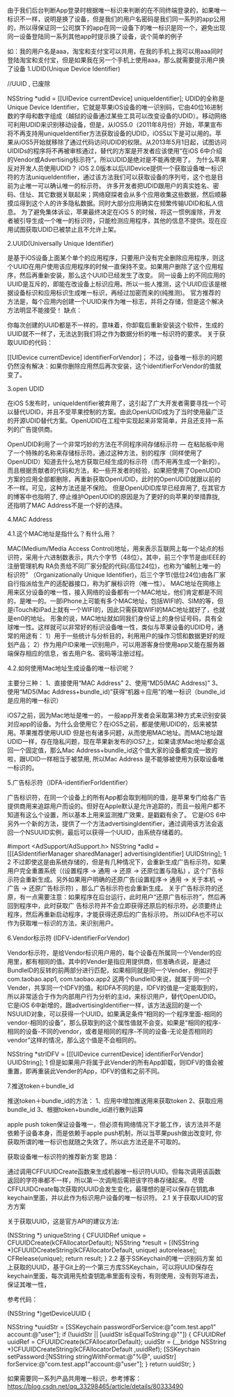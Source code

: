 由于我们后台判断App登录时根据唯一标识来判断的在不同终端登录的，如果唯一标识不一样，说明是换了设备，但是我们的用户名密码是我们同一系列的app公用的，所以得保证同一公司旗下的app在同一设备下的唯一标识是同一个，避免出现同一设备登陆同一系列其他app时提示换了设备，说个简单的例子

如：我的用户名是aaa，淘宝和支付宝可以共用，在我的手机上我可以用aaa同时登陆淘宝和支付宝，但是如果我在另一个手机上使用aaa，那么就需要提示用户换了设备 1.UDID(Unique Device Identifier)

//UUID , 已废除

NSString *udid = [[UIDevice currentDevice] uniqueIdentifier];
UDID的全称是Unique Device Identifier，它就是苹果iOS设备的唯一识别码，它由40位16进制数的字母和数字组成（越狱的设备通过某些工具可以改变设备的UDID）。移动网络可利用UDID来识别移动设备，但是，从IOS5.0（2011年8月份）开始，苹果宣布将不再支持用uniqueIdentifier方法获取设备的UDID，iOS5以下是可以用的。苹果从iOS5开始就移除了通过代码访问UDID的权限。从2013年5月1日起，试图访问UIDIDs的程序将不再被审核通过，替代的方案是开发者应该使用“在iOS 6中介绍的Vendor或Advertising标示符”。所以UDID是绝对是不能再使用了。 为什么苹果反对开发人员使用UDID？
iOS 2.0版本以后UIDevice提供一个获取设备唯一标识符的方法uniqueIdentifier，通过该方法我们可以获取设备的序列号，这个也是目前为止唯一可以确认唯一的标示符。 许多开发者把UDID跟用户的真实姓名、密码、住址、其它数据关联起来；网络窥探者会从多个应用收集这些数据，然后顺藤摸瓜得到这个人的许多隐私数据。同时大部分应用确实在频繁传输UDID和私人信息。 为了避免集体诉讼，苹果最终决定在iOS 5 的时候，将这一惯例废除，开发者被引导生成一个唯一的标识符，只能检测应用程序，其他的信息不提供。现在应用试图获取UDID已被禁止且不允许上架。

2.UUID(Universally Unique Identifier)

是基于iOS设备上面某个单个的应用程序，只要用户没有完全删除应用程序，则这个UUID在用户使用该应用程序的时候一直保持不变。如果用户删除了这个应用程序，然后再重新安装，那么这个UUID已经发生了改变。 同一设备上的不同应用的UUID是互斥的，即能在改设备上标识应用。所以一些人推测，这个UUID应该是根据设备标识和应用标识生成唯一标识，再经过加密而来的(纯推测)。 官方推荐的方法是，每个应用内创建一个UUID来作为唯一标志，并将之存储，但是这个解决方法明显不能接受！ 缺点：

你每次创建的UUID都是不一样的，意味着，你卸载后重新安装这个软件，生成的UUID就不一样了，无法达到我们将之作为数据分析的唯一标识符的要求。 关于获取UUID的代码：

[[UIDevice currentDevice] identifierForVendor]； 不过，设备唯一标示的问题仍然没有解决：如果你删除应用然后再次安装，这个identifierForVendor的值就变了。

3.open UDID

在iOS 5发布时，uniqueIdentifier被弃用了，这引起了广大开发者需要寻找一个可以替代UDID，并且不受苹果控制的方案。由此OpenUDID成为了当时使用最广泛的开源UDID替代方案。OpenUDID在工程中实现起来非常简单，并且还支持一系列的广告提供商。

OpenUDID利用了一个非常巧妙的方法在不同程序间存储标示符 — 在粘贴板中用了一个特殊的名称来存储标示符。通过这种方法，别的程序（同样使用了OpenUDID）知道去什么地方获取已经生成的标示符（而不用再生成一个新的）。而且根据贡献者的代码和方法，和一些开发者的经验，如果把使用了OpenUDID方案的应用全部都删除，再重新获取OpenUDID，此时的OpenUDID就跟以前的不一样。可见，这种方法还是不保险。 但是OpenUDID库早已经弃用了, 在其官方的博客中也指明了, 停止维护OpenUDID的原因是为了更好的向苹果的举措靠拢, 还指明了MAC Address不是一个好的选择。

4.MAC Address

4.1.这个MAC地址是指什么？有什么用？

MAC(Medium/Media Access Control)地址，用来表示互联网上每一个站点的标识符，采用十六进制数表示，共六个字节（48位）。其中，前三个字节是由IEEE的注册管理机构 RA负责给不同厂家分配的代码(高位24位)，也称为“编制上唯一的标识符” （Organizationally Unique Identifier)，后三个字节(低位24位)由各厂家自行指派给生产的适配器接口，称为扩展标识符（唯一性）。 MAC地址在网络上用来区分设备的唯一性，接入网络的设备都有一个MAC地址，他们肯定都是不同的，是唯一的。一部iPhone上可能有多个MAC地址，包括WIFI的、SIM的等，但是iTouch和iPad上就有一个WIFI的，因此只需获取WIFI的MAC地址就好了，也就是en0的地址。 形象的说，MAC地址就如同我们身份证上的身份证号码，具有全球唯一性。这样就可以非常好的标识设备唯一性，类似与苹果设备的UDID号，通常的用途有： 1）用于一些统计与分析目的，利用用户的操作习惯和数据更好的规划产品； 2）作为用户ID来唯一识别用户，可以用游客身份使用app又能在服务器端保存相应的信息，省去用户名、密码等注册过程。

4.2.如何使用Mac地址生成设备的唯一标识呢？

主要分三种： 1、直接使用“MAC Address” 2、使用“MD5(MAC Address)” 3、使用“MD5(Mac Address+bundle_id)”获得“机器＋应用”的唯一标识（bundle_id 是应用的唯一标识）

iOS7之前，因为Mac地址是唯一的， 一般app开发者会采取第3种方式来识别安装对应app的设备。为什么会使用它？在iOS5之前，都是使用UDID的，后来被禁用。苹果推荐使用UUID 但是也有诸多问题，从而使用MAC地址。而MAC地址跟UDID一样，存在隐私问题，现在苹果新发布的iOS7上，如果请求Mac地址都会返回一个固定值，那么Mac Address+bundle_id这个值大家的设备都变成一致的啦，跟UDID一样相当于被禁用, 所以Mac Address 是不能够被使用为获取设备唯一标识的。

5.广告标示符（IDFA-identifierForIdentifier）

广告标识符，在同一个设备上的所有App都会取到相同的值，是苹果专门给各广告提供商用来追踪用户而设的。但好在Apple默认是允许追踪的，而且一般用户都不知道有这么个设置，所以基本上用来监测推广效果，是戳戳有余了。 它是iOS 6中另外一个新的方法，提供了一个方法advertisingIdentifier，通过调用该方法会返回一个NSUUID实例，最后可以获得一个UUID，由系统存储着的。

#import <AdSupport/AdSupport.h> NSString *adId = [[[ASIdentifierManager sharedManager] advertisingIdentifier] UUIDString]; 1 2 不过即使这是由系统存储的，但是有几种情况下，会重新生成广告标示符。如果用户完全重置系统（(设置程序 -> 通用 -> 还原 -> 还原位置与隐私) ，这个广告标示符会重新生成。另外如果用户明确的还原广告(设置程序-> 通用 -> 关于本机 -> 广告 -> 还原广告标示符) ，那么广告标示符也会重新生成。 关于广告标示符的还原，有一点需要注意：如果程序在后台运行，此时用户“还原广告标示符”，然后再回到程序中，此时获取广 告标示符并不会立即获得还原后的标示符。必须要终止程序，然后再重新启动程序，才能获得还原后的广告标示符。 所以IDFA也不可以作为获取唯一标识的方法，来识别用户。

6.Vendor标示符 (IDFV-identifierForVendor)

Vendor标示符，是给Vendor标识用户用的，每个设备在所属同一个Vender的应用里，都有相同的值。其中的Vender是指应用提供商，但准确点说，是通过BundleID的反转的前两部分进行匹配，如果相同就是同一个Vender，例如对于com.taobao.app1, com.taobao.app2 这两个BundleID来说，就属于同一个Vender，共享同一个IDFV的值。和IDFA不同的是，IDFV的值是一定能取到的，所以非常适合于作为内部用户行为分析的主id，来标识用户，替代OpenUDID。 它是iOS 6中新增的，跟advertisingIdentifier一样，该方法返回的是一个 NSUUID对象，可以获得一个UUID。如果满足条件“相同的一个程序里面-相同的vendor-相同的设备”，那么获取到的这个属性值就不会变。如果是“相同的程序-相同的设备-不同的vendor，或者是相同的程序-不同的设备-无论是否相同的vendor”这样的情况，那么这个值是不会相同的。

NSString *strIDFV = [[[UIDevice currentDevice] identifierForVendor] UUIDString];
1 但是如果用户将属于此Vender的所有App卸载，则IDFV的值会被重置，即再重装此Vender的App，IDFV的值和之前不同。

7.推送token＋bundle_id

推送token＋bundle_id的方法： 1、应用中增加推送用来获取token 2、获取应用bundle_id 3、根据token+bundle_id进行散列运算

apple push token保证设备唯一，但必须有网络情况下才能工作，该方法并不是依赖于设备本身，而是依赖于apple push机制，所以当苹果push做出改变时, 你获取所谓的唯一标识也就随之失效了。所以此方法还是不可取的。

获取设备唯一标识符的推荐新方案
思路：

通过调用CFFUUIDCreate函数来生成机器唯一标识符UUID。但每次调用该函数返回的字符串都不一样，所以第一次调用后需把该字符串存储起来。 尽管CFFUUIDCreate每次获取的UUID会发生变化，最理想的是可以保存在钥匙串keychain里面，并以此作为标识用户设备的唯一标识符。 2.1 关于获取UUID的官方方案

关于获取UUID，这是官方API的建议方法:

(NSString *) uniqueString { CFUUIDRef unique = CFUUIDCreate(kCFAllocatorDefault); NSString *result = [(NSString *)CFUUIDCreateString(kCFAllocatorDefault, unique) autorelease]; CFRelease(unique); return result; } 2.2 基于SSKeychain的唯一识别码方案
如上获取的UUID，基于Git上的一个第三方库SSKeychain，可以将UUID保存在keychain里面，每次调用先检查钥匙串里面有没有，有则使用，没有则写进去，保证其唯一性，

参考代码：

(NSString *)getDeviceUUID {

NSString *uuidStr = [SSKeychain passwordForService:@"com.test.app1" account:@"user"]; if (!uuidStr || [uuidStr isEqualToString:@""]) { CFUUIDRef uuidRef = CFUUIDCreate(kCFAllocatorDefault); uuidStr = (__bridge NSString *)CFUUIDCreateString(kCFAllocatorDefault ,uuidRef); [SSKeychain setPassword:[NSString stringWithFormat:@"%@", uuidStr] forService:@"com.test.app1"account:@"user"]; } return uuidStr; }

如果需要同一系列产品共用唯一标识，参考博客：https://blog.csdn.net/qq_33298465/article/details/80333490
